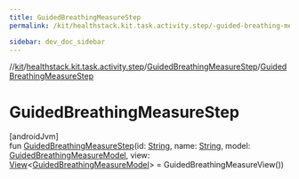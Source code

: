 ```yaml
---
title: GuidedBreathingMeasureStep
permalink: /kit/healthstack.kit.task.activity.step/-guided-breathing-measure-step/-guided-breathing-measure-step.html

sidebar: dev_doc_sidebar
---
```

//[kit](../../../kit.html)/[healthstack.kit.task.activity.step](../index.html)/[GuidedBreathingMeasureStep](index.html)/[GuidedBreathingMeasureStep](-guided-breathing-measure-step.html)



# GuidedBreathingMeasureStep



[androidJvm]\
fun [GuidedBreathingMeasureStep](-guided-breathing-measure-step.html)(id: [String](https://kotlinlang.org/api/latest/jvm/stdlib/kotlin/-string/index.html), name: [String](https://kotlinlang.org/api/latest/jvm/stdlib/kotlin/-string/index.html), model: [GuidedBreathingMeasureModel](../../healthstack.kit.task.activity.model/-guided-breathing-measure-model/index.html), view: [View](../../healthstack.kit.task.base/-view/index.html)&lt;[GuidedBreathingMeasureModel](../../healthstack.kit.task.activity.model/-guided-breathing-measure-model/index.html)&gt; = GuidedBreathingMeasureView())




